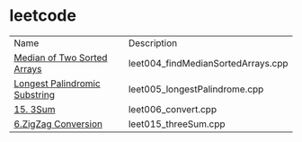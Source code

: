# leetcode
<table>
	<tr>
		<td>Name</td>
		<td>Description</td>
	</tr>
	<tr>
		<td><a href="https://leetcode.com/problems/median-of-two-sorted-arrays/description/">Median of Two Sorted Arrays</a></td>
		<td>leet004_findMedianSortedArrays.cpp</td>
	</tr>
    <tr>
		<td><a href="https://leetcode.com/problems/longest-palindromic-substring/description/">Longest Palindromic Substring</a></td>
		<td>leet005_longestPalindrome.cpp</td>
	</tr>
    <tr>
		<td><a href="https://leetcode.com/problems/zigzag-conversion/description/">15. 3Sum</a></td>
		<td>leet006_convert.cpp</td>
	</tr>
    <tr>
		<td><a href="https://leetcode.com/problems/3sum/description/">6.ZigZag Conversion</a></td>
		<td>leet015_threeSum.cpp</td>
	</tr>
</table>
